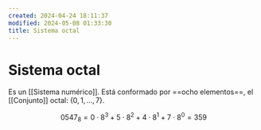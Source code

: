 ```yaml
---
created: 2024-04-24 18:11:37
modified: 2024-05-08 01:33:30
title: Sistema octal
---
```


# Sistema octal

Es un [[Sistema numérico]]. Está conformado por ==ocho elementos==, el [[Conjunto]] octal: $\{0,1,\dots, 7\}$.

$$
0547_8 = 0 \cdot 8^3 + 5 \cdot 8^2 + 4 \cdot 8^1 + 7 \cdot 8^0 = 359
$$
